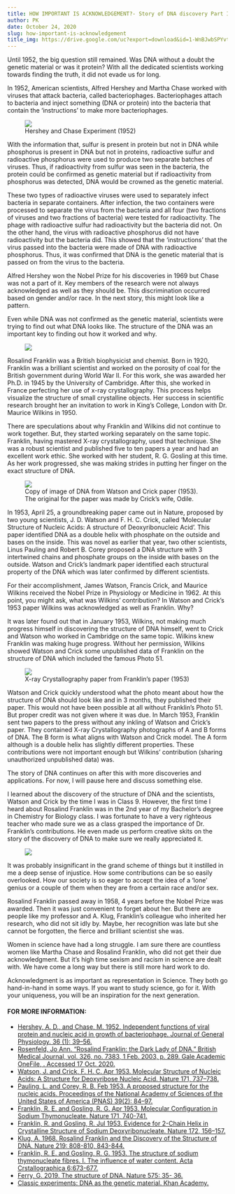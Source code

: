 ```yaml
---
title: HOW IMPORTANT IS ACKNOWLEDGEMENT?- Story of DNA discovery Part III
author: PK
date: October 24, 2020
slug: how-important-is-acknowledgement
title_img: https://drive.google.com/uc?export=download&id=1-WnBJwbSPYvt3Y_jdV5uJHkDKKW-zzCD
---
```



Until 1952, the big question still remained. Was DNA without a doubt the genetic material or was it protein? With all the dedicated scientists working towards finding the truth, it did not evade us for long.

In 1952, American scientists, Alfred Hershey and Martha Chase worked with viruses that attack bacteria, called bacteriophages. Bacteriophages attach to bacteria and inject something (DNA or protein) into the bacteria that contain the ‘instructions’ to make more bacteriophages.

<figure class="image">
  <img src="https://drive.google.com/uc?export=download&id=1xLaqrBr1VChO9tHPPuR5JdAS8pVrBanr">
  <figcaption>Hershey and Chase Experiment (1952)</figcaption>
</figure>


With the information that, sulfur is present in protein but not in DNA while phosphorus is present in DNA but not in proteins, radioactive sulfur and radioactive phosphorus were used to produce two separate batches of viruses. Thus, if radioactivity from sulfur was seen in the bacteria, the protein could be confirmed as genetic material but if radioactivity from phosphorus was detected, DNA would be crowned as the genetic material.

These two types of radioactive viruses were used to separately infect bacteria in separate containers. After infection, the two containers were processed to separate the virus from the bacteria and all four (two fractions of viruses and two fractions of bacteria) were tested for radioactivity. The phage with radioactive sulfur had radioactivity but the bacteria did not. On the other hand, the virus with radioactive phosphorus did not have radioactivity but the bacteria did. This showed that the ‘instructions’ that the virus passed into the bacteria were made of DNA with radioactive phosphorus. Thus, it was confirmed that DNA is the genetic material that is passed on from the virus to the bacteria.

Alfred Hershey won the Nobel Prize for his discoveries in 1969 but Chase was not a part of it. Key members of the research were not always acknowledged as well as they should be. This discrimination occurred based on gender and/or race. In the next story, this might look like a pattern.

Even while DNA was not confirmed as the genetic material, scientists were trying to find out what DNA looks like. The structure of the DNA was an important key to finding out how it worked and why.


<figure class="image">
  <img style="max-width: 300px;" src="https://drive.google.com/uc?export=download&id=1ImKhN41QjYNsTSm0NIY4usz-wxf0JcDf">
</figure>

Rosalind Franklin was a British biophysicist and chemist. Born in 1920, Franklin was a brilliant scientist and worked on the porosity of coal for the British government during World War II. For this work, she was awarded her Ph.D. in 1945 by the University of Cambridge. After this, she worked in France perfecting her use of x-ray crystallography. This process helps visualize the structure of small crystalline objects. Her success in scientific research brought her an invitation to work in King’s College, London with Dr. Maurice Wilkins in 1950.

There are speculations about why Franklin and Wilkins did not continue to work together. But, they started working separately on the same topic. Franklin, having mastered X-ray crystallography, used that technique. She was a robust scientist and published five to ten papers a year and had an excellent work ethic. She worked with her student, R. G. Gosling at this time. As her work progressed, she was making strides in putting her finger on the exact structure of DNA. 


<figure class="image">
  <img style="max-width: 300px;" src="https://drive.google.com/uc?export=download&id=1lgjvVeB2mogbzKiCnTkKya8rJNbtTEfB">
  <figcaption>Copy of image of DNA from Watson and Crick paper (1953). The original for the paper was made by Crick’s wife, Odile.</figcaption>
</figure>


In 1953, April 25, a groundbreaking paper came out in Nature, proposed by two young scientists, J. D. Watson and F. H. C. Crick, called ‘Molecular Structure of Nucleic Acids: A structure of Deoxyribonucleic Acid’. This paper identified DNA as a double helix with phosphate on the outside and bases on the inside. This was novel as earlier that year, two other scientists, Linus Pauling and Robert B. Corey proposed a DNA structure with 3 intertwined chains and phosphate groups on the inside with bases on the outside. Watson and Crick’s landmark paper identified each structural property of the DNA which was later confirmed by different scientists.

For their accomplishment, James Watson, Francis Crick, and Maurice Wilkins received the Nobel Prize in Physiology or Medicine in 1962. At this point, you might ask, what was Wilkins’ contribution? In Watson and Crick’s 1953 paper Wilkins was acknowledged as well as Franklin. Why?

It was later found out that in January 1953, Wilkins, not making much progress himself in discovering the structure of DNA himself, went to Crick and Watson who worked in Cambridge on the same topic. Wilkins knew Franklin was making huge progress. Without her permission, Wilkins showed Watson and Crick some unpublished data of Franklin on the structure of DNA which included the famous Photo 51.


<figure class="image">
  <img style="max-width: 300px;" src="https://drive.google.com/uc?export=download&id=1g0wDTSCkN2zgUOgRsK_J_WyZ1zqffzVa">
  <figcaption>X-ray Crystallography paper from Franklin’s paper (1953)</figcaption>
</figure>

Watson and Crick quickly understood what the photo meant about how the structure of DNA should look like and in 3 months, they published their paper. This would not have been possible at all without Franklin’s Photo 51. But proper credit was not given where it was due. In March 1953, Franklin sent two papers to the press without any inkling of Watson and Crick’s paper. They contained X-ray Crystallography photographs of A and B forms of DNA. The B form is what aligns with Watson and Crick model. The A form although is a double helix has slightly different properties. These contributions were not important enough but Wilkins’ contribution (sharing unauthorized unpublished data) was.

The story of DNA continues on after this with more discoveries and applications. For now, I will pause here and discuss something else.

I learned about the discovery of the structure of DNA and the scientists, Watson and Crick by the time I was in Class 9. However, the first time I heard about Rosalind Franklin was in the 2nd year of my Bachelor’s degree in Chemistry for Biology class. I was fortunate to have a very righteous teacher who made sure we as a class grasped the importance of Dr. Franklin’s contributions. He even made us perform creative skits on the story of the discovery of DNA to make sure we really appreciated it.

<figure class="image">
  <img style="max-width: 300px;" src="https://drive.google.com/uc?export=download&id=14TU9XbM1akykV9O3p0AmnWt85Yi5wJri">
</figure>

It was probably insignificant in the grand scheme of things but it instilled in me a deep sense of injustice. How some contributions can be so easily overlooked. How our society is so eager to accept the idea of a ‘lone’ genius or a couple of them when they are from a certain race and/or sex. 

Rosalind Franklin passed away in 1958, 4 years before the Nobel Prize was awarded. Then it was just convenient to forget about her. But there are people like my professor and A. Klug, Franklin’s colleague who inherited her research, who did not sit idly by. Maybe, her recognition was late but she cannot be forgotten, the fierce and brilliant scientist she was.

Women in science have had a long struggle. I am sure there are countless women like Martha Chase and Rosalind Franklin, who did not get their due acknowledgment. But it’s high time sexism and racism in science are dealt with. We have come a long way but there is still more hard work to do. 

Acknowledgment is as important as representation in Science. They both go hand-in-hand in some ways. If you want to study science, go for it. With your uniqueness, you will be an inspiration for the next generation.

#### FOR MORE INFORMATION:

<div class="references">
<div></div>

- [Hershey, A. D., and Chase, M. 1952. Independent functions of viral protein and nucleic acid in growth of bacteriophage. Journal of General Physiology. 36 (1): 39–56.](https://rupress.org/jgp/article/36/1/39/30168/INDEPENDENT-FUNCTIONS-OF-VIRAL-PROTEIN-AND-NUCLEIC)
- [Rosenfeld, Jo Ann. “Rosalind Franklin: the Dark Lady of DNA.” British Medical Journal, vol. 326, no. 7383, 1 Feb. 2003, p. 289. Gale Academic OneFile, . Accessed 17 Oct. 2020.](https://www.ncbi.nlm.nih.gov/pmc/articles/PMC1125153/)
- [Watson, J. and Crick, F. H. C. Apr 1953. Molecular Structure of Nucleic Acids: A Structure for Deoxyribose Nucleic Acid. Nature 171, 737–738.](https://www.nature.com/articles/171737a0.#citeas)
- [Pauling, L. and Corey, R. B. Feb 1953. A proposed structure for the nucleic acids. Proceedings of the National Academy of Sciences of the United States of America (PNAS) 39(2): 84–97.](https://www.ncbi.nlm.nih.gov/pmc/articles/PMC1063734/?page=1)
- [Franklin, R. E. and Gosling, R. G. Apr 1953. Molecular Configuration in Sodium Thymonucleate. Nature 171, 740-741.](https://www.nature.com/articles/171740a0)
- [Franklin, R. and Gosling, R. Jul 1953. Evidence for 2-Chain Helix in Crystalline Structure of Sodium Deoxyribonucleate. Nature 172, 156–157.](https://www.nature.com/articles/172156a0)
- [Klug, A. 1968. Rosalind Franklin and the Discovery of the Structure of DNA. Nature 219: 808-810, 843-844.](https://www.nature.com/articles/219808a0)
- [Franklin, R. E. and Gosling, R. G. 1953. The structure of sodium thymonucleate fibres. I. The influence of water content. Acta Crstallographica 6:673-677.](https://scripts.iucr.org/cgi-bin/paper?a00979)
- [Ferry, G. 2019. The structure of DNA. Nature 575: 35- 36.](https://www.nature.com/articles/d41586-019-02554-z)
- [Classic experiments: DNA as the genetic material. Khan Academy.](https://www.khanacademy.org/science/biology/dna-as-the-genetic-material/dna-discovery-and-structure/a/classic-experiments-dna-as-the-genetic-material)

</div>